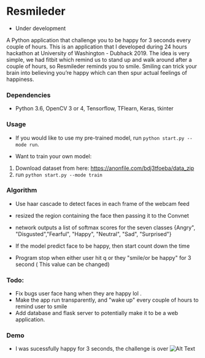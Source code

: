 # Resmileder 

* Under development

A Python application that challenge you to be happy for 3 seconds every couple of hours. This is an application that I developed during 24 hours hackathon at University of Washington - Dubhack 2019. The idea is very simple, we had fitbit which remind us to stand up and walk around after a couple of hours, so Resmileder reminds you to smile. Smiling can trick your brain into believing you’re happy which can then spur actual feelings of happiness. 

### Dependencies

* Python 3.6, OpenCV 3 or 4, Tensorflow, TFlearn, Keras, tkinter

### Usage

* If you would like to use my pre-trained model, run ```python start.py --mode run```.

* Want to train your own model:

1. Download dataset from here: https://anonfile.com/bdj3tfoeba/data_zip
2. run ```python start.py --mode train```

### Algorithm

* Use haar cascade to detect faces in each frame of the webcam feed

* resized the region containing the face then passing it to the Convnet

* network outputs a list of softmax scores for the seven classes {Angry", "Disgusted","Fearful", "Happy", "Neutral", "Sad", "Surprised"}

* If the model predict face to be happy, then start count down the time

* Program stop when either user hit q or they "smile/or be happy" for 3 second ( This value can be changed)



### Todo:

* Fix bugs user face hang when they are happy lol . 
* Make the app run transparently, and "wake up" every couple of hours to remind user to smile
* Add database and flask server to potentially make it to be a web application. 


### Demo

* I was sucessfully happy for 3 seconds, the challenge is over
![Alt Text](ezgif.com-crop.gif)







